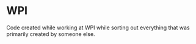 # WPI
Code created while working at WPI while sorting out everything that was primarily created by someone else.
